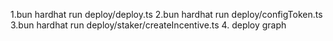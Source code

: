 1.bun hardhat run deploy/deploy.ts
2.bun hardhat run deploy/configToken.ts
3.bun hardhat run deploy/staker/createIncentive.ts
4. deploy graph